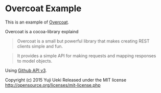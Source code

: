 # Overcoat Example

This is an example of [Overcoat](https://github.com/gonzalezreal/Overcoat).

Overcoat is a cocoa-library explaind

> Overcoat is a small but powerful library that makes creating REST clients simple and fun. 

> It provides a simple API for making requests and mapping responses to model objects.


Using [Github API v3](https://developer.github.com/v3/).

Copyright (c) 2015 Yuji Ueki
Released under the MIT license
http://opensource.org/licenses/mit-license.php
